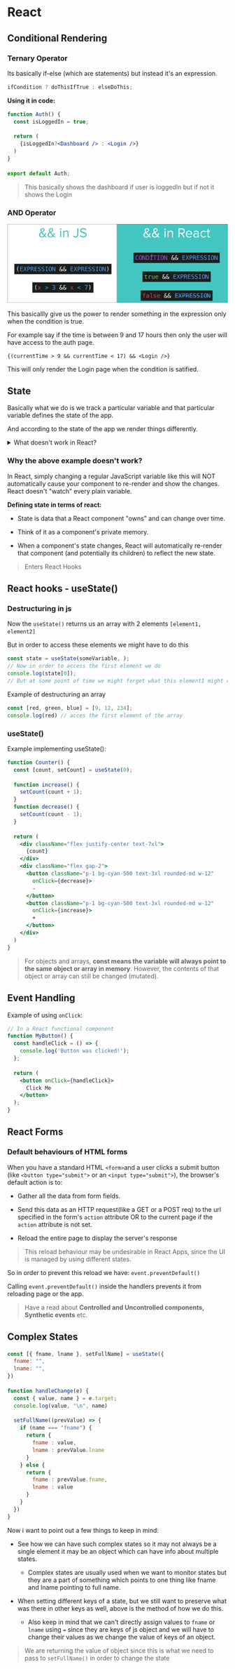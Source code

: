 # React 

## Conditional Rendering

### Ternary Operator

Its basically if-else (which are statements) but instead it's an expression.

```js
ifCondition ? doThisIfTrue : elseDoThis;
```

**Using it in code:**

```jsx
function Auth() {
  const isLoggedIn = true;

  return (
    {isLoggedIn?<Dashboard /> : <Login />}
  )
}

export default Auth;
```
> This basically shows the dashboard if user is loggedIn but if not it shows the Login 

### AND Operator

![alt text](image.png)

This basicallly give us the power to render something in the expression only when the condition is true.

For example say if the time is between 9 and 17 hours then only the user will have access to the auth page.

```
{(currentTime > 9 && currentTime < 17) && <Login />}
```

This will only render the Login page when the condition is satified.


## State

Basically what we do is we track a particular variable and that particular variable defines the state of the app. 

And according to the state of the app we render things differently.


<details>
  <summary>What doesn't work in React?</summary>
  <p>
    Take an example of a basic to-do-app: 

```jsx
var isDone = false;  // This variable holds the state of the task 
var listItemClass = "some normal tailwind css"

function doneTask(){
  // As the task is marked done the css strikethrough property is applied to mark the completion of the task
  isDone = true;
  listItem = "some tailwind css code to show strikethrough";
}

function App() {
  return (
    <div>
      <button className={listItemClass} onClick={doneTask}>
        Buy Stuff
      </button>
    </div>
  )
}
```
  </p>
</details>

### Why the above example doesn't work?

In React, simply changing a regular JavaScript variable like this will NOT automatically cause your component to re-render and show the changes. React doesn't "watch" every plain variable.

**Defining state in terms of react:**

- State is data that a React component "owns" and can change over time.

- Think of it as a component's private memory.

- When a component's state changes, React will automatically re-render that component (and potentially its children) to reflect the new state.


> Enters React Hooks

## React hooks - useState()

### Destructuring in js 

Now the `useState()` returns us an array with 2 elements `[element1, element2]`

But in order to access these elements we might have to do this

```js
const state = useState(someVariable, );
// Now in order to access the first element we do 
console.log(state[0]);
// But at some point of time we might forget what this element1 might represent this is where destructuring comes into play
```

Example of destructuring an array
```js
const [red, green, blue] = [9, 12, 234];
console.log(red) // acces the first element of the array
```

### useState()

Example implementing useState():

```jsx
function Counter() {
  const [count, setCount] = useState(0);

  function increase() {
    setCount(count + 1);
  }
  function decrease() {
    setCount(count - 1);
  }

  return (
    <div className="flex justify-center text-7xl">
      {count}
    </div>
    <div className="flex gap-2">
      <button className="p-1 bg-cyan-500 text-3xl rounded-md w-12"
        onClick={decrease}>
        -
      </button>
      <button className="p-1 bg-cyan-500 text-3xl rounded-md w-12"
        onClick={increase}>
        +
      </button>
    </div>
  )
}
```

> For objects and arrays, **const means the variable will always point to the same object or array in memory**. 
> However, the contents of that object or array can still be changed (mutated).

## Event Handling 

Example of using `onClick`:

```jsx
// In a React functional component
function MyButton() {
  const handleClick = () => {
    console.log('Button was clicked!');
  };

  return (
    <button onClick={handleClick}>
      Click Me
    </button>
  );
}
```

## React Forms 

### Default behaviours of HTML forms

When you have a standard HTML `<form>`and a user clicks a submit button (like `<button type="submit">` or an `<input type="submit">`), the browser's default action is to:

- Gather all the data from form fields.

- Send this data as an HTTP request(like a GET or a POST req) to the url specified in the form's `action` attribute OR 
to the current page if the `action` attribute is not set.

- Reload the entire page to display the server's response

> This reload behaviour may be undesirable in React Apps, since the UI is managed by using different states.

So in order to prevent this reload we have: `event.preventDefault()`

Calling `event.preventDefault()` inside the handlers prevents it from reloading page or the app.

> Have a read about **Controlled and Uncontrolled components, Synthetic events** etc.


## Complex States

```jsx
const [{ fname, lname }, setFullName] = useState({
  fname: "",
  lname: "",
})

function handleChange(e) {
  const { value, name } = e.target;
  console.log(value, "\n", name)

  setFullName((prevValue) => {
    if (name === "fname") {
      return {
        fname : value,
        lname : prevValue.lname
      }
    } else {
      return {
        fname : prevValue.fname,
        lname : value
      }
    }
  })
}
```

Now i want to point out a few things to keep in mind: 

- See how we can have such complex states so it may not always be a single element it may be an object which can have  info about multiple states.
  - Complex states are usually used when we want to monitor states but they are a part of something which points to one thing like fname and lname pointing to full name.

- When setting different keys of a state, but we still want to preserve what was there in other keys as well, above is the method of how we do this.
  - Also keep in mind that we can't directly assign values to `fname` or `lname` using `=` since they are keys of js object and we will have to change their values as we change the value of keys of an object.

> We are returning the value of object since this is what we need to pass to `setFullName()` in order to change the state